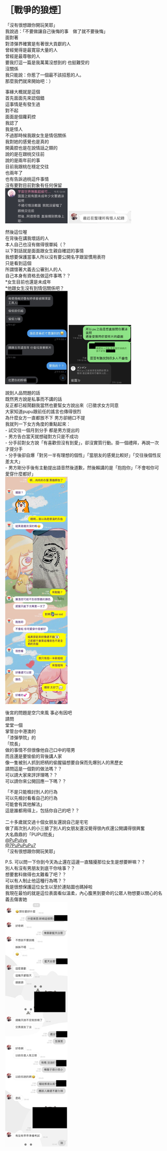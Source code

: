 <h1>［戰爭的狼煙］</h1>
<p>
「沒有很想跟你開玩笑耶」<br/>
我說過：「不要做讓自己後悔的事　做了就不要後悔」<br/>
面對著<br/>
對漆彈界確實是有著很大貢獻的人<br/>
曾經覺得是最寛容大量的人<br/>
曾經是最尊敬的人<br/>
要我打這一篇是我萬萬沒想到的 也挺難受的<br/>
沒關係<br/>
我只能說：你惹了一個最不該招惹的人。<br/>
那麼我們就來開始吧：）
</p>

<p>
事緣大概就是這個<br/>
首先面面先來認個錯<br/>
這事情是有發生過<br/>
對不起<br/>
面面是個蘿莉控<br/>
我認了<br/>
我是怪人<br/>
不過那時候我跟女生是情侶關係<br/>
我對她的感覺也是真的<br/>
開黃腔也是在說情話之類的<br/>
說的是在跟桃交往前<br/>
說的是兩年前的事<br/>
目前我跟桃在穩定交往<br/>
也兩年了<br/>
也有告訴過桃這件事情<br/>
沒有要對目前對象有任何保留<br/>
<img src="images/point-mingming-1.jpg" alt="testing" width="200" style="display:inline-block;"/>
<img src="images/point-mingming-2.jpg" alt="testing" width="200" style="display:inline-block;"/>
</p>

<p>
然後這位喔<br/>
在背後在講我壞話的人<br/>
本人自己也沒有做得很單純（？<br/>
以下對話就是面面跟女生親自確認的事情<br/>
我想要保護當事人所以沒有要公開名字跟習慣用表符<br/>
只是看到這個<br/>
所謂懷著大義去公審別人的人<br/>
自己本身有資格去做這件事嗎？？<br/>
*女生目前也還是未成年<br/>
*他跟女生沒有到情侶關係吧？<br/>
<img src="images/point-mingming-3.jpg" alt="testing" width="200" style="display:inline-block;"/>
<img src="images/point-mingming-4.png" alt="testing" width="200" style="display:inline-block;"/>
</p>

<p>
說到人品問題的話<br/>
既然男方說是私事而不講的話<br/>
反正都已經鬧翻我當然也要幫女方說出來（已徵求女方同意<br/>
大家知道pupu跟前任的謠言也傳得很烈<br/>
為什麼女方一直都放不下 男方卻絕口不提<br/>
我就列一下女方角度的重點起來：<br/>
- 試交往一個月到分手 都是男方提出的<br/>
- 男方告白當天就想碰對方只是不成功<br/>
- 分手前對女方說「有喜歡但沒有到愛」，卻沒實質行動。掛一個禮拜，再說一次才提分手<br/>
- 分手後卻自爆「對另一半有理想的個性」「當朋友的感覺比較好」「交往後個性反差太大」<br/>
- 男方剛分手後有主動提出語音然後道歉，然後賴講的是「抱抱你」「不會啦你可愛穿什麼都好」<br/>
<img src="images/point-squid.jpg" alt="testing" width="200" style="display:inline-block;"/>
</p>

<p>
後宮的問題是空穴來風 事必有因吧<br/>
請問<br/>
堂堂一個<br/>
掌管台中港澳的<br/>
「漆彈學院」的<br/>
「院長」<br/>
做的事情不但很像他自己口中的噁男<br/>
而且還是要愉偷的背後講人家<br/>
像一隻被別人抓到把柄的偷腥貓想要自保而先爆別人的黑歷史<br/>
請問這是一個對的做法嗎？？<br/>
可以請大家來評評理嗎？？<br/>
可以請你來公開回應一下嗎？？<br/>
</p>

<p>
「不是只能檢討別人的行為<br/>
可以先檢討看看自己的行為<br/>
可能會有其他解法」<br/>
這是誰都用得上，包括你自己的吧？？<br/>
<br/>
二十多歲就交過十個女朋友還說自己是宅宅<br/>
做了兩次別人的小三搶了別人的女朋友還沒覺得很內疚還公開講得很興奮<br/>
大名鼎鼎的「PUPU院長」<br/>
<a href="https://twitter.com/PuPulive">@PuPulive</a> <br/>
<a href="https://twitter.com/7PuPuPuPu7">@7PuPuPuPu7</a> 
<br/>
「沒有很想跟你開玩笑耶」
</p>
<p>
P.S. 可以問一下你到今天為止還在這邊一直騷擾那位女生是想要幹嘛？？<br/>
別人有沒有男朋友到底干你啥事？？<br/>
想要套料做得也太難看了吧？？<br/>
可以有人制止他這種行為嗎？？<br/>
我是很想保護這位女生以至於連貼圖也碼掉啦<br/>
我現在最怕的就是這位表面看似溫柔，內心腹黑到要命的公眾人物想要以關心的名義去傷害她<br/>
<img src="images/point-mingming-5.jpg" alt="testing" width="200" style="display:inline-block;"/>
</p>